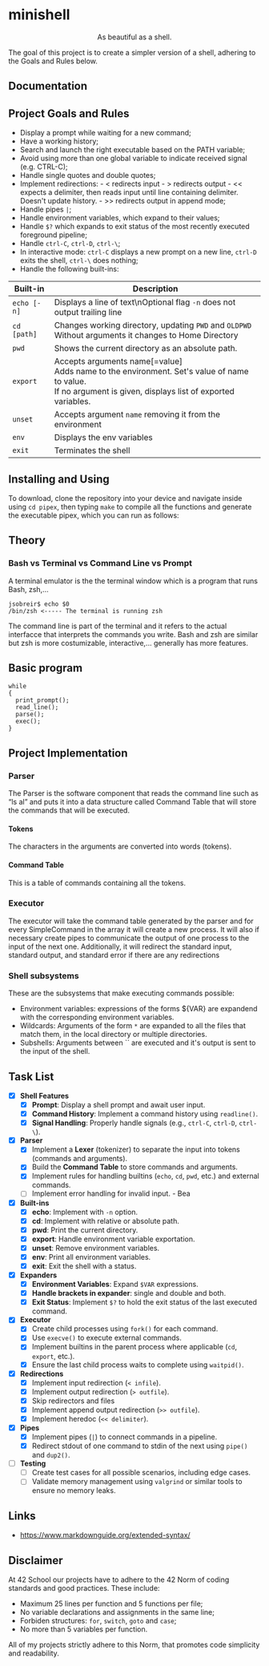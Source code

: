 # minishell
<p style="text-align:center;">As beautiful as a shell.</p>

The goal of this project is to create a simpler version of a shell, adhering to the Goals and Rules below.

## Documentation
## Project Goals and Rules
- Display a prompt while waiting for a new command;
- Have a working history;
- Search and launch the right executable based on the PATH variable;
- Avoid using more than one global variable to indicate received signal (e.g. CTRL-C);
- Handle single quotes and double quotes;
- Implement redirections:
      - < redirects input
      - > redirects output
      - << expects a delimiter, then reads input until line containing delimiter. Doesn't update history.
      - >> redirects output in append mode;
- Handle pipes `|`;
- Handle environment variables, which expand to their values;
- Handle `$?` which expands to exit status of the most recently executed foreground pipeline;
- Handle `ctrl-C`, `ctrl-D`, `ctrl-\`;
- In interactive mode: `ctrl-C` displays a new prompt on a new line, `ctrl-D` exits the shell, `ctrl-\` does nothing;
- Handle the following built-ins:


| Built-in    | Description |
| ----------- | ----------- |
|`echo [-n]`|Displays a line of text\nOptional flag `-n` does not output trailing line|
|`cd [path]`| Changes working directory, updating `PWD` and `OLDPWD` <br> Without arguments it changes to Home Directory|
|`pwd`|Shows the current directory as an absolute path.|
|`export`|Accepts arguments name[=value] <br> Adds name to the environment. Set's value of name to value. <br> If no argument is given, displays list of exported variables.|
|`unset`|Accepts argument `name` removing it from the environment|
|`env`|Displays the env variables|
|`exit`| Terminates the shell|


## Installing and Using
To download, clone the repository into your device and navigate inside using `cd pipex`, then typing  `make` to compile all the functions and generate the executable pipex, which you can run as follows:

## Theory
### Bash vs Terminal vs Command Line vs Prompt
A terminal emulator is the the terminal window which is a program that runs Bash, zsh,...
```
jsobreir$ echo $0
/bin/zsh <----- The terminal is running zsh
```
The command line is part of the terminal and it refers to the actual interfacce that interprets the commands you write.
Bash and zsh are similar but zsh is more costumizable, interactive,... generally has more features.

## Basic program
```
while
{
  print_prompt();
  read_line();
  parse();
  exec();
}
```
## Project Implementation
### Parser
The Parser is the software component that reads the command line such as “ls ­al” and puts it 
into a data structure called Command Table that will store the commands that will be 
executed.
#### Tokens
The characters in the arguments are converted into words (tokens).
#### Command Table
This is a table of commands containing all the tokens.

### Executor
The executor will take the command table generated by the parser and for every 
SimpleCommand in the array it will create a new process. It will also if necessary create pipes 
to communicate the output of one process to the input of the next one. Additionally, it will 
redirect the standard input, standard output, and standard error if there are any redirections

### Shell subsystems
These are the subsystems that make executing commands possible:
- Environment variables: expressions of the forms ${VAR} are expandend with the corresponding environment variables.
- Wildcards: Arguments of the form `*` are expanded to all the files that match them, in the local directory or multiple directories.
- Subshells: Arguments between `` are executed and it's output is sent to the input of the shell.
  
## Task List
- [x] **Shell Features**
  - [x] **Prompt**: Display a shell prompt and await user input.
  - [x] **Command History**: Implement a command history using `readline()`.
  - [x] **Signal Handling**: Properly handle signals (e.g., `ctrl-C`, `ctrl-D`, `ctrl-\`).

- [x] **Parser**
  - [x] Implement a **Lexer** (tokenizer) to separate the input into tokens (commands and arguments).
  - [x] Build the **Command Table** to store commands and arguments.
  - [x] Implement rules for handling builtins (`echo`, `cd`, `pwd`, etc.) and external commands.
  - [ ] Implement error handling for invalid input. - Bea

- [x] **Built-ins**
  - [x] **echo**: Implement with `-n` option.
  - [x] **cd**: Implement with relative or absolute path.
  - [x] **pwd**: Print the current directory.
  - [x] **export**: Handle environment variable exportation.
  - [x] **unset**: Remove environment variables.
  - [x] **env**: Print all environment variables.
  - [x] **exit**: Exit the shell with a status.

- [x] **Expanders**
  - [x] **Environment Variables**: Expand `$VAR` expressions.
  - [x] **Handle brackets in expander**: single and double and both.
  - [x] **Exit Status**: Implement `$?` to hold the exit status of the last executed command.
      
- [x] **Executor**
  - [x] Create child processes using `fork()` for each command.
  - [x] Use `execve()` to execute external commands.
  - [x] Implement builtins in the parent process where applicable (`cd`, `export`, etc.).
  - [x] Ensure the last child process waits to complete using `waitpid()`.

- [x] **Redirections**
  - [x] Implement input redirection (`< infile`).
  - [x] Implement output redirection (`> outfile`).
  - [x] Skip redirectors and files
  - [x] Implement append output redirection (`>> outfile`).
  - [x] Implement heredoc (`<< delimiter`).

- [x] **Pipes**
  - [x] Implement pipes (`|`) to connect commands in a pipeline.
  - [x] Redirect stdout of one command to stdin of the next using `pipe()` and `dup2()`.

- [ ] **Testing**
  - [ ] Create test cases for all possible scenarios, including edge cases.
  - [ ] Validate memory management using `valgrind` or similar tools to ensure no memory leaks.

## Links
- https://www.markdownguide.org/extended-syntax/

## Disclaimer
At 42 School our projects have to adhere to the 42 Norm of coding standards and good practices. These include:
- Maximum 25 lines per function and 5 functions per file;
- No variable declarations and assignments in the same line;
- Forbiden structures: `for`, `switch`, `goto` and `case`;
- No more than 5 variables per function.

All of my projects strictly adhere to this Norm, that promotes code simplicity and readability.
